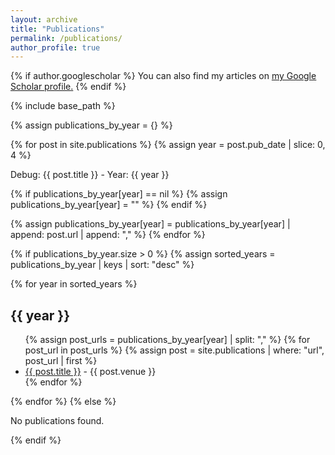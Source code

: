 ```yaml
---
layout: archive
title: "Publications"
permalink: /publications/
author_profile: true
---
```


{% if author.googlescholar %}
  You can also find my articles on <u><a href="{{author.googlescholar}}">my Google Scholar profile</a>.</u>
{% endif %}

{% include base_path %}

<!-- Group publications by year -->
{% assign publications_by_year = {} %}

<!-- Loop through all publications and group them by year -->
{% for post in site.publications %}
  {% assign year = post.pub_date | slice: 0, 4 %} <!-- Extract year from pub_date -->
  
  <!-- Print the year for debugging -->
  <p>Debug: {{ post.title }} - Year: {{ year }}</p>

  <!-- Initialize year group if not already done -->
  {% if publications_by_year[year] == nil %}
    {% assign publications_by_year[year] = "" %}
  {% endif %}
  
  <!-- Append the post to the respective year group -->
  {% assign publications_by_year[year] = publications_by_year[year] | append: post.url | append: "," %}
{% endfor %}

<!-- Make sure publications_by_year is not empty before sorting -->
{% if publications_by_year.size > 0 %}
  {% assign sorted_years = publications_by_year | keys | sort: "desc" %}
  
  {% for year in sorted_years %}
    <h2>{{ year }}</h2> <!-- Display the year as a heading -->
    <ul>
      {% assign post_urls = publications_by_year[year] | split: "," %}
      {% for post_url in post_urls %}
        {% assign post = site.publications | where: "url", post_url | first %}
        <li>
          <a href="{{ post.url }}">{{ post.title }}</a> - {{ post.venue }}
        </li>
      {% endfor %}
    </ul>
  {% endfor %}
{% else %}
  <p>No publications found.</p> <!-- Handle the case where no publications are available -->
{% endif %}

